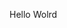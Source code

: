 Hello Wolrd



































































































































































































































































































































































































































































































































































































































































































































































































































































































































































































































































































































































































